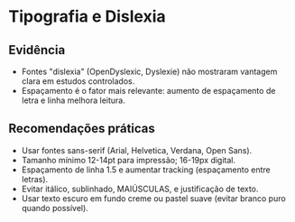# Tipografia e Dislexia

## Evidência
- Fontes "dislexia" (OpenDyslexic, Dyslexie) não mostraram vantagem clara em estudos controlados.
- Espaçamento é o fator mais relevante: aumento de espaçamento de letra e linha melhora leitura.

## Recomendações práticas
- Usar fontes sans-serif (Arial, Helvetica, Verdana, Open Sans).
- Tamanho mínimo 12-14pt para impressão; 16-19px digital.
- Espaçamento de linha 1.5 e aumentar tracking (espaçamento entre letras).
- Evitar itálico, sublinhado, MAIÚSCULAS, e justificação de texto.
- Usar texto escuro em fundo creme ou pastel suave (evitar branco puro quando possível).
